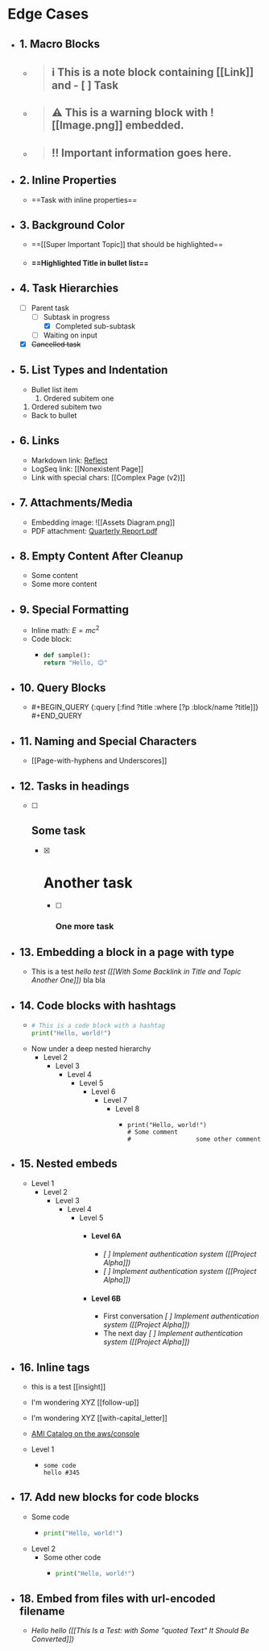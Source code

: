 # Edge Cases

- ## 1. Macro Blocks
  - > ## ℹ️ This is a note block containing [[Link]] and - [ ] Task
  - > ## ⚠️ This is a warning block with ![[Image.png]] embedded.
  - > ## ‼️ Important information goes here.
- ## 2. Inline Properties
  - ==Task with inline properties==
- ## 3. Background Color
  - ==[[Super Important Topic]] that should be highlighted==
  - #### ==Highlighted Title in bullet list==
- ## 4. Task Hierarchies
  - [ ] Parent task
    - [ ] Subtask in progress
      - [x] Completed sub-subtask
    - [ ] Waiting on input
  - [x] ~~Cancelled task~~
- ## 5. List Types and Indentation
  - Bullet list item
    1. Ordered subitem one
  1. Ordered subitem two
  - Back to bullet
- ## 6. Links
  - Markdown link: [Reflect](https://reflect.app)
  - LogSeq link: [[Nonexistent Page]]
  - Link with special chars: [[Complex Page (v2)]]
- ## 7. Attachments/Media
  - Embedding image: ![[Assets Diagram.png]]
  - PDF attachment: [Quarterly Report.pdf](assets/Q1_Report.pdf)
- ## 8. Empty Content After Cleanup
  - Some content
  - Some more content
- ## 9. Special Formatting
  - Inline math: $E = mc^2$
  - Code block:
    - ```python
      def sample():
      return "Hello, 😊"
      ```

- ## 10. Query Blocks
  - #+BEGIN_QUERY
    {:query [:find ?title :where [?p :block/name ?title]]}
    #+END_QUERY

- ## 11. Naming and Special Characters
  - [[Page-with-hyphens and Underscores]]

- ## 12. Tasks in headings
  - [ ] ## Some task
    - [x] # Another task
      - [ ] ### One more task
- ## 13. Embedding a block in a page with type
  - This is a test _hello test ([[With Some Backlink in Title and Topic Another One]])_ bla bla

- ## 14. Code blocks with hashtags
  - ```python
    # This is a code block with a hashtag
    print("Hello, world!")
    ```
  - Now under a deep nested hierarchy
    - Level 2
      - Level 3
        - Level 4
          - Level 5
            - Level 6
              - Level 7
                - Level 8
                  - ```
                    print("Hello, world!")
                    # Some comment
                    #                  some other comment
                    ```

- ## 15. Nested embeds
  - Level 1
    - Level 2
      - Level 3
        - Level 4
          - Level 5
            - #### Level 6A
              - _[ ] Implement authentication system ([[Project Alpha]])_
              - _[ ] Implement authentication system ([[Project Alpha]])_
            - #### Level 6B
              - First conversation
                _[ ] Implement authentication system ([[Project Alpha]])_
              - The next day
                _[ ] Implement authentication system ([[Project Alpha]])_

- ## 16. Inline tags
  - this is a test [[insight]]
  - I'm wondering XYZ [[follow-up]]
  - I'm wondering XYZ [[with-capital_letter]]

  - [AMI Catalog on the aws/console](https://eu-west-1.console.aws.amazon.com/ec2/home?AMICatalog&region=eu-west-1#AMICatalog:)
  - Level 1
    - ```
      some code
      hello #345
      ```
- ## 17. Add new blocks for code blocks
  - Some code
    - ```python
      print("Hello, world!")
      ```
  - Level 2
    - Some other code
      - ```python
        print("Hello, world!")
        ```
- ## 18. Embed from files with url-encoded filename
  - _Hello hello ([[This Is a Test: with Some "quoted Text" It Should Be Converted]])_